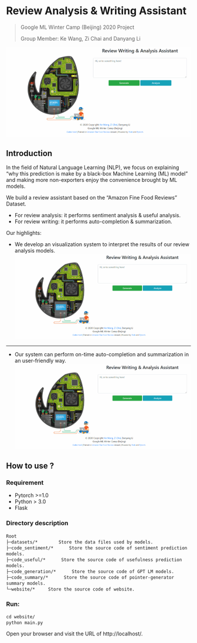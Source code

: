 
# Review Analysis & Writing Assistant

> Google ML Winter Camp (Beijing) 2020 Project 
>
> Group Member: Ke Wang, Zi Chai and Danyang Li

![](./analyze0.gif)

## Introduction
In the field of Natural Language Learning (NLP), we focus on explaining “why this prediction is make by a black-box Machine Learning (ML) model” and making more non-exporters enjoy the convenience brought by ML models.

We build a review assistant based on the “Amazon Fine Food Reviews” Dataset.
- For review analysis: it performs sentiment analysis & useful analysis.
- For review writing: it performs auto-completion & summarization.

Our highlights:
- We develop an visualization system to interpret the results of our review analysis models.
![](./analyze.gif)




---





- Our system can perform on-time auto-completion and summarization in an user-friendly way.
![](./generation.gif)




## How to use ?


### Requirement
- Pytorch >=1.0
- Python > 3.0
- Flask 

### Directory description

<pre><code>Root
├─datasets/*        Store the data files used by models.
├─code_sentiment/*      Store the source code of sentiment prediction models.
├─code_useful/*      Store the source code of usefulness prediction models.
├─code_generation/*      Store the source code of GPT LM models.
├─code_summary/*      Store the source code of pointer-generator summary models.
└─website/*     Store the source code of website.
</code></pre>


### Run:

	cd website/
	python main.py 

Open your browser and visit the URL of http://localhost/.








